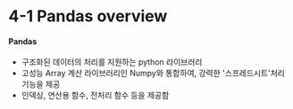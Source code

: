 # 4-1 Pandas overview

#### Pandas
- 구조화된 데이터의 처리를 지원하는 python 라이브러리
- 고성능 Array 계산 라이브러리인 Numpy와 통합하여, 강력한 '스프레드시트'처리 기능을 제공
- 인덱싱, 연산용 함수, 전처리 함수 등을 제공함
